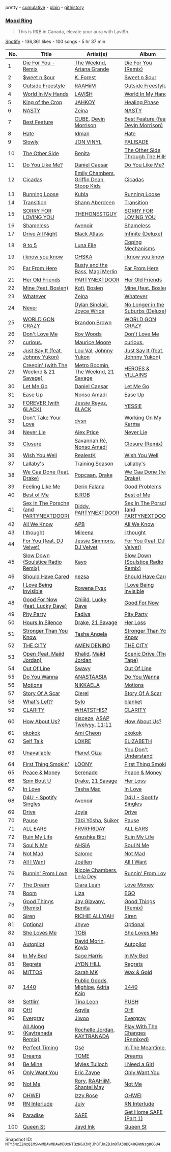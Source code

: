 pretty - [cumulative](/playlists/cumulative/37i9dQZF1DX2PG4mbkilf3.md) - [plain](/playlists/plain/37i9dQZF1DX2PG4mbkilf3) - [githistory](https://github.githistory.xyz/mackorone/spotify-playlist-archive/blob/main/playlists/plain/37i9dQZF1DX2PG4mbkilf3)

### [Mood Ring ](https://open.spotify.com/playlist/37i9dQZF1DX2PG4mbkilf3)

> This is R&B in Canada, elevate your aura with Lavi$h.

[Spotify](https://open.spotify.com/user/spotify) - 136,361 likes - 100 songs - 5 hr 37 min

| No. | Title | Artist(s) | Album | Length |
|---|---|---|---|---|
| 1 | [Die For You \- Remix](https://open.spotify.com/track/7oDd86yk8itslrA9HRP2ki) | [The Weeknd](https://open.spotify.com/artist/1Xyo4u8uXC1ZmMpatF05PJ), [Ariana Grande](https://open.spotify.com/artist/66CXWjxzNUsdJxJ2JdwvnR) | [Die For You \(Remix\)](https://open.spotify.com/album/6Exo0MYoL3XammoTDeihFy) | 3:52 |
| 2 | [$weet n $our](https://open.spotify.com/track/6xxPmqOp8AbM32rEiJ3AQ4) | [K\. Forest](https://open.spotify.com/artist/1uaS3ZokV40ZrpzSRhx4Ol) | [$weet n $our](https://open.spotify.com/album/5L5fNQrj8Bq3nnf6PnyfTQ) | 3:03 |
| 3 | [Outside Freestyle](https://open.spotify.com/track/4Yd30sxNlXmpsf5IYsoMhf) | [RAAHiiM](https://open.spotify.com/artist/5Bo5WRNdz8ZOSVA6nJs5M9) | [Outside Freestyle](https://open.spotify.com/album/2YCeNLDi7iPw8UVyDHBy0F) | 2:50 |
| 4 | [World In My Hands](https://open.spotify.com/track/4c2HeCpHJ3VzN8RyEoULTW) | [LAVI$H](https://open.spotify.com/artist/5E4159ttrOB57XW0YdLT32) | [World In My Hands](https://open.spotify.com/album/4VbYBboyCVdKFJ0eh9ATfT) | 3:14 |
| 5 | [King of the Crop](https://open.spotify.com/track/62eCdSoP9bVA1kknmUfnLr) | [JAHKOY](https://open.spotify.com/artist/1c5SlzViAqsaB0kXygfSjh) | [Healing Phase](https://open.spotify.com/album/3PGgJjwXDoj59jPI5RCeQe) | 2:31 |
| 6 | [NASTY](https://open.spotify.com/track/3GxW7jtmUatEqM14hZdKFC) | [Zeina](https://open.spotify.com/artist/2saNOYtb2v8aXMmezcwAiI) | [NASTY](https://open.spotify.com/album/5oYotxU1JNdejw1yaDFfEF) | 2:50 |
| 7 | [Best Feature](https://open.spotify.com/track/0ZrdBusEajQaIKl7jdJ8u4) | [CUBE](https://open.spotify.com/artist/1r3YnMSGcT7Hnm76aStA3r), [Devin Morrison](https://open.spotify.com/artist/4AgZVM5339ZoMyg38nYyYW) | [Best Feature \(feat\. Devin Morrison\)](https://open.spotify.com/album/1GcA64V8B5DPt5QxVj7aF3) | 3:23 |
| 8 | [Hate](https://open.spotify.com/track/3wY2Adin3oA1aIF9VgZ0Kr) | [Idman](https://open.spotify.com/artist/6N13mUTgkfYEUmW8R2GH0G) | [Hate](https://open.spotify.com/album/0bJkUgiHqCttxGKKaJ90kv) | 4:03 |
| 9 | [Slowly](https://open.spotify.com/track/6ghBp3GVUIorWj6fMQSie6) | [JON VINYL](https://open.spotify.com/artist/6PvScqSJuICxvoA3UDYPmu) | [PALISADE](https://open.spotify.com/album/7u21OnTH4Ve4lOD1qwwe8r) | 2:48 |
| 10 | [The Other Side](https://open.spotify.com/track/4mCxb7qGqQ0aKZBaGiQ7Zb) | [Benita](https://open.spotify.com/artist/7eg1HMzWrYIgVFtoq4UZZA) | [The Other Side Through The Hills](https://open.spotify.com/album/5LUBcV7g3FG9OHfQwBRTdb) | 2:51 |
| 11 | [Do You Like Me?](https://open.spotify.com/track/6q4yusLwjDYEcF6jXHdt7J) | [Daniel Caesar](https://open.spotify.com/artist/20wkVLutqVOYrc0kxFs7rA) | [Do You Like Me?](https://open.spotify.com/album/1Jlpz65a64XDxwAVjufFUG) | 3:47 |
| 12 | [Cicadas](https://open.spotify.com/track/7EzcfykkDX0h56x4U0ZRym) | [Emily Chambers](https://open.spotify.com/artist/1C06ksRGDW6ZsByvvmlIDI), [Griffin Dean](https://open.spotify.com/artist/3YMhdYax92u9VPuqjwOaeS), [Stoop Kids](https://open.spotify.com/artist/1Rxe2OboMb1Bx2n49182AJ) | [Cicadas](https://open.spotify.com/album/6yNtlbPAdV6k2O4sNL1ea7) | 3:27 |
| 13 | [Running Loose](https://open.spotify.com/track/7gIsweU9wPiX525caZVglz) | [Kubla](https://open.spotify.com/artist/7KgcPkeaO1Rpa4MFl2sLOm) | [Running Loose](https://open.spotify.com/album/4GOqt9sG3DojO5Zgv3x3uH) | 4:20 |
| 14 | [Transition](https://open.spotify.com/track/1inKe97ZIz5IIkeI2S6Mfd) | [Shann Aberdeen](https://open.spotify.com/artist/6nCWqG1NbQWzSZ1gmk8s3O) | [Transition](https://open.spotify.com/album/0G0l9VVNpoAUbmvV8k3KYf) | 3:20 |
| 15 | [SORRY FOR LOVING YOU](https://open.spotify.com/track/3FZrMbRmtlMmPfor9cEld1) | [THEHONESTGUY](https://open.spotify.com/artist/5Pqfj0BtkBBdvxrAhfOdIt) | [SORRY FOR LOVING YOU](https://open.spotify.com/album/1mGyE7HdFicn5UCA7WYL14) | 3:43 |
| 16 | [Shameless](https://open.spotify.com/track/2MJlhN2OockKCadeGS4AEP) | [Avenoir](https://open.spotify.com/artist/3Z7onAknzpinUu3KtmgeZb) | [Shameless](https://open.spotify.com/album/1cHm86on0UXY0KepCk1xui) | 2:55 |
| 17 | [Drive All Night](https://open.spotify.com/track/4uQLsq21yvPaSNxTaTo2ou) | [Black Atlass](https://open.spotify.com/artist/7AbKOHOvn27dK0FOiboAno) | [Infinite \(Deluxe\)](https://open.spotify.com/album/47IMZpndaX6Nl0yEKJWWCi) | 2:49 |
| 18 | [9 to 5](https://open.spotify.com/track/5iOnROz3fXBKBlv0Kapgs4) | [Luna Elle](https://open.spotify.com/artist/76FMyQJ8BGZA762QQc0X8Q) | [Coping Mechanisms](https://open.spotify.com/album/4hBCs9ps7wBk5BmjMT64Oc) | 3:35 |
| 19 | [i know you know](https://open.spotify.com/track/7IU4F6KiGpjwy5cEBKof8L) | [CHSKA](https://open.spotify.com/artist/6d7pgUDWxX9NiHobwGg1NB) | [i know you know](https://open.spotify.com/album/4k74ZuiE1LHukoVXgOztv1) | 4:24 |
| 20 | [Far From Here](https://open.spotify.com/track/63jeZf8ae05NB2AKpSURk9) | [Busty and the Bass](https://open.spotify.com/artist/4XMc1qHObZ7aXQrH5MmbjK), [Magi Merlin](https://open.spotify.com/artist/6uOvQgcFOmdzhunx7n83J2) | [Far From Here](https://open.spotify.com/album/31INlZI8RSHleg9Tiq5aF1) | 4:27 |
| 21 | [Her Old Friends](https://open.spotify.com/track/4SBZis6PQh5N40Zv9ro3Ti) | [PARTYNEXTDOOR](https://open.spotify.com/artist/2HPaUgqeutzr3jx5a9WyDV) | [Her Old Friends](https://open.spotify.com/album/6vtoMOAff1G2b5om38HMM5) | 4:16 |
| 22 | [Mine \(feat\. Boslen\)](https://open.spotify.com/track/5HvaoqWuK3TkkqOx9U94zv) | [Kofi](https://open.spotify.com/artist/2MjVr5NjCCoPSEkXnl92Ld), [Boslen](https://open.spotify.com/artist/7mX72Bq2iXNr8fZdu23fQL) | [Mine \(feat\. Boslen\)](https://open.spotify.com/album/3fHEWdTydZmzMfOyfhSSll) | 3:10 |
| 23 | [Whatever](https://open.spotify.com/track/6B31zNJtEG6Pc1Au49bjWN) | [Zeina](https://open.spotify.com/artist/2saNOYtb2v8aXMmezcwAiI) | [Whatever](https://open.spotify.com/album/5mkgf9ydsSSjmowrNO6QBM) | 2:52 |
| 24 | [Never](https://open.spotify.com/track/14ABt5PRAULFoVVVUsQV0J) | [Dylan Sinclair](https://open.spotify.com/artist/45RZn1pAEvQYqkRnvFaIJx), [Joyce Wrice](https://open.spotify.com/artist/24Cf1irKt7kcewb9OOkPum) | [No Longer in the Suburbs \(Deluxe\)](https://open.spotify.com/album/2j2XtfzuhGKNxsmM4rI3xi) | 3:54 |
| 25 | [WORLD GON CRAZY](https://open.spotify.com/track/0htFzCuu7thu8yBBYKqTj9) | [Brandon Brown](https://open.spotify.com/artist/61qtzIUfDN2JyFFcQ6YDau) | [WORLD GON CRAZY](https://open.spotify.com/album/3Uuqjio27upK4oyACIGEIn) | 3:02 |
| 26 | [Don't Love Me](https://open.spotify.com/track/2TrFQYku0STJn94gRMhlNZ) | [Roy Woods](https://open.spotify.com/artist/7mDU6nMUJnOSY2Hkjz5oqM) | [Don't Love Me](https://open.spotify.com/album/2SNGZ52dDl74z2sxhAzUSM) | 3:23 |
| 27 | [curious.](https://open.spotify.com/track/1DhRogUArFKO6DOcqdk692) | [Maurice Moore](https://open.spotify.com/artist/2r3A0lVppaYaTz2ttY1Jws) | [curious.](https://open.spotify.com/album/1hIe6IH9Uiy58WKLMo3DPO) | 3:33 |
| 28 | [Just Say It \(feat\. Johnny Yukon\)](https://open.spotify.com/track/7MJMR1MtGCk0RFZlkeKhGI) | [Lou Val](https://open.spotify.com/artist/6u3PN3PCsWLGsw1OffKQ2F), [Johnny Yukon](https://open.spotify.com/artist/4fLF7NyMYLaMxUmZCSp5ex) | [Just Say It \(feat\. Johnny Yukon\)](https://open.spotify.com/album/0MDI5CLeDpW0nnjA4HEvji) | 2:25 |
| 29 | [Creepin' \(with The Weeknd & 21 Savage\)](https://open.spotify.com/track/2dHHgzDwk4BJdRwy9uXhTO) | [Metro Boomin](https://open.spotify.com/artist/0iEtIxbK0KxaSlF7G42ZOp), [The Weeknd](https://open.spotify.com/artist/1Xyo4u8uXC1ZmMpatF05PJ), [21 Savage](https://open.spotify.com/artist/1URnnhqYAYcrqrcwql10ft) | [HEROES & VILLAINS](https://open.spotify.com/album/7txGsnDSqVMoRl6RQ9XyZP) | 3:41 |
| 30 | [Let Me Go](https://open.spotify.com/track/4AwJSk491AvHk2AAJReGzZ) | [Daniel Caesar](https://open.spotify.com/artist/20wkVLutqVOYrc0kxFs7rA) | [Let Me Go](https://open.spotify.com/album/3jQtxhyRMPYcYcHvFhI05D) | 3:36 |
| 31 | [Ease Up](https://open.spotify.com/track/6sgHkgLMPeSqZIDb5wGVrg) | [Nonso Amadi](https://open.spotify.com/artist/6pOz4M7D8ENqfLSFvciEuV) | [Ease Up](https://open.spotify.com/album/1rTssvyovuKtbzwxwWOvrW) | 3:34 |
| 32 | [FOREVER \(with 6LACK\)](https://open.spotify.com/track/2lVYLiHGIX6GajMqYXF1Un) | [Jessie Reyez](https://open.spotify.com/artist/3KedxarmBCyFBevnqQHy3P), [6LACK](https://open.spotify.com/artist/4IVAbR2w4JJNJDDRFP3E83) | [YESSIE](https://open.spotify.com/album/50mB1fMh9YFuLjx92ywsqV) | 3:43 |
| 33 | [Don't Take Your Love](https://open.spotify.com/track/1d4srFfqCqXT5EpesRXAkT) | [dvsn](https://open.spotify.com/artist/7e1ICztHM2Sc4JNLxeMXYl) | [Working On My Karma](https://open.spotify.com/album/0P1t3XYFUtdfz7tzYGRD59) | 3:06 |
| 34 | [Never Lie](https://open.spotify.com/track/75i4qCKCdYQJqqN2bRzuNo) | [Alex Price](https://open.spotify.com/artist/2xtZchCzPx5YtM0cMNKedw) | [Never Lie](https://open.spotify.com/album/1wMDXXCPdvaWbZ6cGzKUvH) | 3:35 |
| 35 | [Closure](https://open.spotify.com/track/7LtlYlVrSuM54aKxa0FxDZ) | [Savannah Ré](https://open.spotify.com/artist/3qfqqDpGv4XNfa3G0EfP9s), [Nonso Amadi](https://open.spotify.com/artist/6pOz4M7D8ENqfLSFvciEuV) | [Closure \(Remix\)](https://open.spotify.com/album/0Sg1F7YdSv1ApoTBpzcvSM) | 3:56 |
| 36 | [Wish You Well](https://open.spotify.com/track/6VaBTaTsjak8UAPWCIrvl8) | [RealestK](https://open.spotify.com/artist/35R1B97CfrqKFFI3QBkTDx) | [Wish You Well](https://open.spotify.com/album/21A6NJoF9eN9yuCqIHJu5y) | 2:54 |
| 37 | [Lallaby's](https://open.spotify.com/track/0wJrPkPOnlbE2zS7TuHz9J) | [Training Season](https://open.spotify.com/artist/0nsTvhODP9ZYbxC0KePYSQ) | [Lallaby's](https://open.spotify.com/album/2C805Q6IB4ZPCPRRE0VJWL) | 2:54 |
| 38 | [We Caa Done \(feat\. Drake\)](https://open.spotify.com/track/6rb3wFQ66EWR7DcPG0oEE1) | [Popcaan](https://open.spotify.com/artist/62DmErcU7dqZbJaDqwsqzR), [Drake](https://open.spotify.com/artist/3TVXtAsR1Inumwj472S9r4) | [We Caa Done \(feat\. Drake\)](https://open.spotify.com/album/4yJNcgX3otzDbMMyrdJBN5) | 4:05 |
| 39 | [Feeling Like Me](https://open.spotify.com/track/59wIybl7u9hNc2jdwl9U4E) | [Derin Falana](https://open.spotify.com/artist/5yjfk1YZOcpDKqLEgvE9WG) | [Good Problems](https://open.spotify.com/album/3QqJ84wfXrhiVlwsqp8l9N) | 4:17 |
| 40 | [Best of Me](https://open.spotify.com/track/3Yw1sQIaJvUZjS4QNt4qrl) | [B.ROB](https://open.spotify.com/artist/1ok4DP80jKsX7GZZ6yr2xR) | [Best of Me](https://open.spotify.com/album/454hreO3lQDMZhbTX6j7gS) | 3:06 |
| 41 | [Sex In The Porsche \(and PARTYNEXTDOOR\)](https://open.spotify.com/track/33RTe6MAxEno83JSdpObQr) | [Diddy](https://open.spotify.com/artist/59wfkuBoNyhDMQGCljbUbA), [PARTYNEXTDOOR](https://open.spotify.com/artist/2HPaUgqeutzr3jx5a9WyDV) | [Sex In The Porsche \(and PARTYNEXTDOOR\)](https://open.spotify.com/album/0uHHoKJvLxf4gGRhyTUpjy) | 3:33 |
| 42 | [All We Know](https://open.spotify.com/track/5SzGv6sv2cz3u0QdAinFTt) | [APB](https://open.spotify.com/artist/3vUy9wmklGDZ5r2sEPk7N8) | [All We Know](https://open.spotify.com/album/2SiSrK0fzPcRVgKhMedCdp) | 3:28 |
| 43 | [I thought](https://open.spotify.com/track/4yuQLTlJk0b4okaYvEFjeU) | [Mileena](https://open.spotify.com/artist/3zMmBYE6UVHfnURPeagEZu) | [I thought](https://open.spotify.com/album/5UlcRRyhTgtbZfts7gfeoO) | 2:51 |
| 44 | [For You \(feat\. DJ Velvet\)](https://open.spotify.com/track/7Dos7f7TriEoTgcHedg9re) | [Jessie Simmons](https://open.spotify.com/artist/6QKvVOWolBf5CzQCzdnmYA), [DJ Velvet](https://open.spotify.com/artist/1YsVwwF3K9quqTp3YT0Wkf) | [For You \(feat\. DJ Velvet\)](https://open.spotify.com/album/6RKtEfs938OOefzOAZCKxd) | 3:01 |
| 45 | [Slow Down \(Soulstice Radio Remix\)](https://open.spotify.com/track/4NDiWxmw6W8vPExNUelF58) | [Kayo](https://open.spotify.com/artist/6OOvjtNBVM1FYpNAaOzm9s) | [Slow Down \(Soulstice Radio Remix\)](https://open.spotify.com/album/3e1bvje5WHV4hr6DwmIrL3) | 3:33 |
| 46 | [Should Have Cared](https://open.spotify.com/track/0AfGuZU5zRTJVQ48xNseAR) | [nezsa](https://open.spotify.com/artist/5yIW4jgRpDB1ytNFHSq8XM) | [Should Have Cared](https://open.spotify.com/album/0ETiF2YCpnUMf0A9R8XPao) | 3:32 |
| 47 | [I Love Being Invisible](https://open.spotify.com/track/41soii7TsX2M2AIAAOsNh5) | [Rowena Fysx](https://open.spotify.com/artist/6y4JQgtvRMTNfA5YVMPv3p) | [I Love Being Invisible](https://open.spotify.com/album/1AQByoYFbZI7v8YNGquSfI) | 3:01 |
| 48 | [Good For Now \(feat\. Lucky Daye\)](https://open.spotify.com/track/5WPYImh8k1kFyooMlSHUrq) | [Chiiild](https://open.spotify.com/artist/2YqJwmohaNjg9lg51flSax), [Lucky Daye](https://open.spotify.com/artist/5Vuvs6Py2JRU7WiFDVsI7J) | [Good For Now](https://open.spotify.com/album/52BKuBmSjUQ1b5MMGZJhCt) | 4:01 |
| 49 | [Pity Party](https://open.spotify.com/track/5uLE6WpZJBLYmoJ7Ge4lSt) | [Fadiva](https://open.spotify.com/artist/2ty09TFNrbbftyWEzSIYiI) | [Pity Party](https://open.spotify.com/album/3oxXOHgqeyNBivalSop9R8) | 3:27 |
| 50 | [Hours In Silence](https://open.spotify.com/track/0sSRLXxknVTQDStgU1NqpY) | [Drake](https://open.spotify.com/artist/3TVXtAsR1Inumwj472S9r4), [21 Savage](https://open.spotify.com/artist/1URnnhqYAYcrqrcwql10ft) | [Her Loss](https://open.spotify.com/album/5MS3MvWHJ3lOZPLiMxzOU6) | 6:39 |
| 51 | [Stronger Than You Know](https://open.spotify.com/track/566iyMrmzbowNCMDO0eOO3) | [Tasha Angela](https://open.spotify.com/artist/55icKM7WkjXWnyfvCTlqbk) | [Stronger Than You Know](https://open.spotify.com/album/5xGwWSDZVRk6KAAntKONuX) | 3:36 |
| 52 | [THE CITY](https://open.spotify.com/track/6k8KSVKyMNZWtt8P4v6m2u) | [AMEN DENIRO](https://open.spotify.com/artist/5i5IBAqlmKRwgkalA07mZ5) | [THE CITY](https://open.spotify.com/album/2NCmWdgFie2IewMrKzvOYX) | 2:23 |
| 53 | [Open \(feat\. Majid Jordan\)](https://open.spotify.com/track/1VcORtwbt560HNpnDMyCCu) | [Khalid](https://open.spotify.com/artist/6LuN9FCkKOj5PcnpouEgny), [Majid Jordan](https://open.spotify.com/artist/4HzKw8XcD0piJmDrrPRCYk) | [Scenic Drive \(The Tape\)](https://open.spotify.com/album/5HBwLKK7l3N8fovxDlTBpE) | 3:47 |
| 54 | [Out Of Line](https://open.spotify.com/track/1s5Z07QUX1A8xin6dviPaI) | [Swavy](https://open.spotify.com/artist/6CHTgEfOTvm5flR5Cpzw0I) | [Out Of Line](https://open.spotify.com/album/7BOpkvdOKmCqi3Bt4VB3ox) | 2:46 |
| 55 | [Do You Wanna](https://open.spotify.com/track/57R8c5G1hnjCFNUHgdiFfC) | [ANASTAASIA](https://open.spotify.com/artist/0VLvev050tpAMCM7FeVZ0n) | [Do You Wanna](https://open.spotify.com/album/07qWqYUaNoD3bUqJfd8K9o) | 2:55 |
| 56 | [Motions](https://open.spotify.com/track/4UBrxx5aLbYQWCe5xoCKxv) | [NIKKAELA](https://open.spotify.com/artist/4Ma1JK6XCfsToze3H3Ln0n) | [Motions](https://open.spotify.com/album/5eHfN9gO1KxcD2ttE9MufL) | 2:31 |
| 57 | [Story Of A Scar](https://open.spotify.com/track/72U5bK1MjcKZWyayuaBdDy) | [Clerel](https://open.spotify.com/artist/5hGVJeSkWYpZgvXaDhbnE8) | [Story Of A Scar](https://open.spotify.com/album/5T3YqCIARgLeYWtWyyOf2s) | 5:06 |
| 58 | [What's Left?](https://open.spotify.com/track/1x4CYMn8vexAXb5ZgenZqu) | [Sylo](https://open.spotify.com/artist/0QitJHI0ZwMa5F9TR6EYSl) | [blanket](https://open.spotify.com/album/5XTSqh2cKQ6jkbqHChbK0m) | 2:51 |
| 59 | [CLARITY](https://open.spotify.com/track/1CdFYivCBEuINT5Vftcrab) | [WHATSTHIS?](https://open.spotify.com/artist/0bJk6v42SPN3PiJXgp6pWG) | [CLARITY](https://open.spotify.com/album/1nXcvULrTg3DI9HW3sEmb4) | 3:32 |
| 60 | [How About Us?](https://open.spotify.com/track/1TWFl4FJ3vmtGHozu2ydmh) | [pisceze](https://open.spotify.com/artist/3DmOaVvd5WgtShwcyetG3n), [A$AP Twelvyy](https://open.spotify.com/artist/0tPjSrb43a58uznKru1k2P), [11:11](https://open.spotify.com/artist/5gsyao2Qm21EKylbVIuRQ3) | [How About Us?](https://open.spotify.com/album/5zCWsX5LSiPsufggif80es) | 3:10 |
| 61 | [okokok](https://open.spotify.com/track/0BbbCmi42gfdKbr9mKNRx8) | [Ami Cheon](https://open.spotify.com/artist/4fIRV4mZdzChf9duFt1KCb) | [okokok](https://open.spotify.com/album/1wEd7Q9jjvty5uybvibgLe) | 2:08 |
| 62 | [Self Talk](https://open.spotify.com/track/1QgRR1orkGMixuhjS1XV8D) | [LOKRE](https://open.spotify.com/artist/5GZK6iJt7jRO73C3zH5sho) | [ELIZABETH](https://open.spotify.com/album/4tzeckAWaM1QnimGXDD796) | 3:42 |
| 63 | [Unavailable](https://open.spotify.com/track/209DAoMEbdSb871SThWd7S) | [Planet Giza](https://open.spotify.com/artist/332mFY6yBda91AsIOSKirG) | [You Don't Understand](https://open.spotify.com/album/0QwBq75ljzkUJjO6qcNAVK) | 2:10 |
| 64 | [First Thing Smokin'](https://open.spotify.com/track/34KULYCXgbVXWlRKBZTHcT) | [LOONY](https://open.spotify.com/artist/0xSfdfhcXN6T8M5gt7VwK0) | [First Thing Smokin'](https://open.spotify.com/album/1atZaEjKOw9rJGD37Rosxt) | 3:43 |
| 65 | [Peace & Money](https://open.spotify.com/track/0DbxgVFpS8nVimTRfjodv6) | [Serenade](https://open.spotify.com/artist/3pXkGyRhsDavFHyVL9pmoY) | [Peace & Money](https://open.spotify.com/album/1OeTCtV8SFKcmW434pJq05) | 2:09 |
| 66 | [Spin Bout U](https://open.spotify.com/track/2ZL7WZcjuYKi1KUDtp4kCC) | [Drake](https://open.spotify.com/artist/3TVXtAsR1Inumwj472S9r4), [21 Savage](https://open.spotify.com/artist/1URnnhqYAYcrqrcwql10ft) | [Her Loss](https://open.spotify.com/album/5MS3MvWHJ3lOZPLiMxzOU6) | 3:34 |
| 67 | [In Love](https://open.spotify.com/track/30me56RUdESaE3wRD4sBKH) | [Tasha Mac](https://open.spotify.com/artist/2kZVyiRZ7W3bELWzLWD8PC) | [In Love](https://open.spotify.com/album/6Oz3FlOiQkQpcuwQaicra8) | 2:15 |
| 68 | [D4U \- Spotify Singles](https://open.spotify.com/track/4ATldz2t0zMGWtFK3uqDL4) | [Avenoir](https://open.spotify.com/artist/3Z7onAknzpinUu3KtmgeZb) | [D4U \- Spotify Singles](https://open.spotify.com/album/0NzuHS5ImrOevPOkWYQoZj) | 2:40 |
| 69 | [Drive](https://open.spotify.com/track/1ezMqowqNeAASDNk30PYec) | [Joyia](https://open.spotify.com/artist/5XmuPCMjLwYLKWvOCyh6jK) | [Drive](https://open.spotify.com/album/6Vfi8Pvr8bA2MgPYFvrNqN) | 3:06 |
| 70 | [Pause](https://open.spotify.com/track/4zkYz1az0oGzTlfZUb1Zwf) | [Täbï Yösha](https://open.spotify.com/artist/7mFQZ0JDq4jMjWXGyaU8EO), [Suiker](https://open.spotify.com/artist/3UZSNnTycoiDTXY72xLV14) | [Pause](https://open.spotify.com/album/43kkRSBUKK3JaZvQiMmAVJ) | 2:40 |
| 71 | [ALL EARS](https://open.spotify.com/track/71npaVc8R0tKEF9avvZe7o) | [FRVRFRIDAY](https://open.spotify.com/artist/2jwmP4TgzTGqjCfcXMDayW) | [ALL EARS](https://open.spotify.com/album/0cUuScs99kjjb19BeDqB25) | 3:15 |
| 72 | [Ruin My Life](https://open.spotify.com/track/6CQFYzq3VjcTxqCRiqHpt0) | [Anushka Bibi](https://open.spotify.com/artist/5favHEsZBse1oFj1MuOE7x) | [Ruin My Life](https://open.spotify.com/album/4erW3RALpFIM5TmPvJhtJg) | 2:43 |
| 73 | [Soul N Me](https://open.spotify.com/track/5THyG13rOAd20KQurY6DM6) | [AHSIA](https://open.spotify.com/artist/0Io9HPbsIs5MqlnCIY1gdH) | [Soul N Me](https://open.spotify.com/album/7LXW20e37U6bYVWlNzQkSj) | 3:07 |
| 74 | [Not Mad](https://open.spotify.com/track/2LSLOF95FlWBCvHauAEU7e) | [Salome](https://open.spotify.com/artist/5DxbeMKmMhAE6j80lDhUxq) | [Not Mad](https://open.spotify.com/album/5kCujf0HXNP9lLnSzznIiU) | 3:28 |
| 75 | [All I Want](https://open.spotify.com/track/1SxwdCDLAXhB9XdbdOhu6M) | [Joéllen](https://open.spotify.com/artist/2y7cvgbbpRXy36T223ujdf) | [All I Want](https://open.spotify.com/album/1mDXmf7ds2Ch4J5qDns5xd) | 2:57 |
| 76 | [Runnin' From Love](https://open.spotify.com/track/31vDbm2LeyHQ5oLp3OVi3d) | [Nicole Chambers](https://open.spotify.com/artist/5kvxSGkZcVesEX2mqw0AtC), [Leila Dey](https://open.spotify.com/artist/5Nyjyy5Wsv0advrO01KvUp) | [Runnin' From Love](https://open.spotify.com/album/3ae0Xmg11mBhowhJHh7X0y) | 3:24 |
| 77 | [The Dream](https://open.spotify.com/track/6owRPnezJsGhlbKfbRAfqi) | [Ciara Leah](https://open.spotify.com/artist/7FNnF6wVawmhhqUbwLGeo2) | [Love Money](https://open.spotify.com/album/6Orz1ukWtOi9u2OW6lvE0K) | 4:30 |
| 78 | [Room](https://open.spotify.com/track/35wU3ihUZ1RnFPW1Q5NGvT) | [Liza](https://open.spotify.com/artist/7CeUn1UNtIFSZIIBNXV8jk) | [EGO](https://open.spotify.com/album/6s7rkUQ60j8BI4CGDgmxBZ) | 2:52 |
| 79 | [Good Things \(Remix\)](https://open.spotify.com/track/3linBtGF8ouzEncml6s2ux) | [Jay Glavany](https://open.spotify.com/artist/6aT5HlqkUdmkXLk5dc4o3Q), [Benita](https://open.spotify.com/artist/7eg1HMzWrYIgVFtoq4UZZA) | [Good Things \(Remix\)](https://open.spotify.com/album/4rMkdfw5lunESFETaf4TsH) | 3:37 |
| 80 | [Siren](https://open.spotify.com/track/4IQsla43hNhR7qTKEuQPUZ) | [RICHIE ALLYIAH](https://open.spotify.com/artist/0E2stfGedQUtahECN29XA4) | [Siren](https://open.spotify.com/album/6T8D4eG0ib2DmuYLjgibrH) | 3:05 |
| 81 | [Optional](https://open.spotify.com/track/0zJUNXVKn9Zu7oM7jwu6k1) | [Jhyve](https://open.spotify.com/artist/0HmsavbsOIIyKWdQOyFh2f) | [Optional](https://open.spotify.com/album/3y695MWkvgV6Sxb2gjE6PG) | 3:28 |
| 82 | [She Loves Me](https://open.spotify.com/track/0p2GBILactIaeRXc4LTyRf) | [TOBi](https://open.spotify.com/artist/0P54cVemq1DCHUfUMlWAoN) | [She Loves Me](https://open.spotify.com/album/5GH9G6VBA5d291GurowMvb) | 3:25 |
| 83 | [Autopilot](https://open.spotify.com/track/79llFTVw7HPiGr54kqXWVA) | [David Morin](https://open.spotify.com/artist/24kIGBNAXpwruRnnYjfN2p), [Koyla](https://open.spotify.com/artist/4ZPTXiGXai2aHL3625gokV) | [Autopilot](https://open.spotify.com/album/23mjLK62CZzIr4znCohy6K) | 4:27 |
| 84 | [In My Bed](https://open.spotify.com/track/3AXPn6A34rJcdwl59Xor4g) | [Sage Harris](https://open.spotify.com/artist/0oIjVtSreeU9ldQZFdQZn2) | [In My Bed](https://open.spotify.com/album/7Dw7n5YeIAb1IQ5klyRIae) | 3:45 |
| 85 | [Regrets](https://open.spotify.com/track/7bHwWinGdWkb9TT4erAaZu) | [JYDN HILL](https://open.spotify.com/artist/0kGGkgl2qYgVzrMKw2KjY2) | [Regrets](https://open.spotify.com/album/4UJx5RcaDdMef9E7molQ50) | 3:06 |
| 86 | [MITTOS](https://open.spotify.com/track/1JhgSsikli5jwcmxqocVF6) | [Sarah MK](https://open.spotify.com/artist/5g9ghwblomjVQvkyM3ik9B) | [Wax & Gold](https://open.spotify.com/album/5dK1XIK7sjuxnflXRlkAvw) | 4:31 |
| 87 | [1440](https://open.spotify.com/track/2fbS0Ka9up4KbcndDi189l) | [Public Goods](https://open.spotify.com/artist/4cQuovzAeCxbyJV7EAsh3l), [Mighloe](https://open.spotify.com/artist/44obblyrd8EsnfeDkJpiov), [Adria Kain](https://open.spotify.com/artist/2egizXtrbzmhjs0SgViG8y) | [1440](https://open.spotify.com/album/5i8kFjodwBmEKTTc698oEV) | 3:22 |
| 88 | [Settlin'](https://open.spotify.com/track/0LtnlYmfftygyxDcr6zYfx) | [Tina Leon](https://open.spotify.com/artist/7DKNgMsAq3cvhUVDz5AP00) | [PUSH](https://open.spotify.com/album/7ESQTZwzGYR8pYkX97MYtb) | 3:11 |
| 89 | [OH!](https://open.spotify.com/track/5QjNvFDIXUP5et1Ffa5gMt) | [Aqyila](https://open.spotify.com/artist/4cXLEhsZ1W4T6qBiDYVih4) | [OH!](https://open.spotify.com/album/3znMb5hi0ebhlOkunIcVWl) | 3:04 |
| 90 | [Evergray](https://open.spotify.com/track/2ZbthnkJONdgLLFyjwLeoo) | [Jiwoo](https://open.spotify.com/artist/51FKMPw06mntCaz6yO6ddg) | [Evergray](https://open.spotify.com/album/7DMeNlCClB36augRfjESKN) | 4:05 |
| 91 | [All Along \(Kaytranada Remix\)](https://open.spotify.com/track/3fTwZdX5X3BIsdEJvai7Be) | [Rochelle Jordan](https://open.spotify.com/artist/3MM3uKNdJbvefUael12dl3), [KAYTRANADA](https://open.spotify.com/artist/6qgnBH6iDM91ipVXv28OMu) | [Play With The Changes \(Remixed\)](https://open.spotify.com/album/3fMIqhERSssKur9QOqa5X1) | 4:44 |
| 92 | [Perfect Timing](https://open.spotify.com/track/7GJq8XxZby3QLdubVkevYs) | [Osé](https://open.spotify.com/artist/31iLIUM0MeqrkbswnUpUaj) | [In The Meantime...](https://open.spotify.com/album/1qUcbrfGhJtaYOpZRna9eX) | 2:10 |
| 93 | [Dreams](https://open.spotify.com/track/3tH0vbWaVb3rzlhqlA29Nu) | [TOME](https://open.spotify.com/artist/2aRiWRO2A7xUI2sqZyJJmX) | [Dreams](https://open.spotify.com/album/7uzN6TOWx3PIKIytVpKMyQ) | 3:15 |
| 94 | [Be Mine](https://open.spotify.com/track/2DfxFAQn4Xftq1nW1f9795) | [Myles Tulloch](https://open.spotify.com/artist/5NxWadR8NGGgfAWsqd2UsV) | [I Need a Girl](https://open.spotify.com/album/284Iitp36h5c448HIk61pL) | 3:15 |
| 95 | [Only Want You](https://open.spotify.com/track/24BE8f0DdJxgtHDjsN9FA7) | [Eric Zayne](https://open.spotify.com/artist/5HMNsIi6AQplZELW9jeLjd) | [Only Want You](https://open.spotify.com/album/5jdmLkQQ1fX8cC0du4H8Va) | 3:50 |
| 96 | [Not Me](https://open.spotify.com/track/2l1XKxwgWjMVZU4L0IKDUC) | [Rory](https://open.spotify.com/artist/5XJa2DE4NkXH5m4aHzM0i9), [RAAHiiM](https://open.spotify.com/artist/5Bo5WRNdz8ZOSVA6nJs5M9), [Shantel May](https://open.spotify.com/artist/3dLvESWiG5LWozJmdvk6D0) | [Not Me](https://open.spotify.com/album/4eiE9YotL6BXz6MDFuVDqF) | 3:42 |
| 97 | [OHWEI](https://open.spotify.com/track/7n5LQXVhfgRphYIuX6jsCw) | [Izzy Rose](https://open.spotify.com/artist/3bhjxkOnnTAKNTQU1TdC9N) | [OHWEI](https://open.spotify.com/album/2QZYJrdgvAUxgFK6Z0PIyf) | 2:49 |
| 98 | [RN Interlude](https://open.spotify.com/track/2neaD0EL4EqsWyLCefrytF) | [July](https://open.spotify.com/artist/31gFvqSxh2pAlou6w8iOc5) | [RN Interlude](https://open.spotify.com/album/3j73yMjikMWvu49l6TuAKP) | 2:26 |
| 99 | [Paradise](https://open.spotify.com/track/4R3WUzM7xXAIzT5HhH1DDw) | [SAFE](https://open.spotify.com/artist/3bnpcWBcvlfq4hPFJjNPbz) | [Get Home SAFE \(Part 1\)](https://open.spotify.com/album/2vbt2pexKBrcNcEOZ2ObA2) | 3:22 |
| 100 | [Queen St](https://open.spotify.com/track/3y5kablQcdGYEmLHkTHvIF) | [Jayd Ink](https://open.spotify.com/artist/6TfJcKCr5hFsYZkq2k1Pac) | [Queen St](https://open.spotify.com/album/64uOosOXFR6OL8AGnSsOls) | 3:04 |

Snapshot ID: `MTY3NzI2NzQ1MSwwMDAwMDAwMDUxNTQzNGU3NjJhOTJmZDJmOTA3ODQ4OGNmNzg0OGU4`
